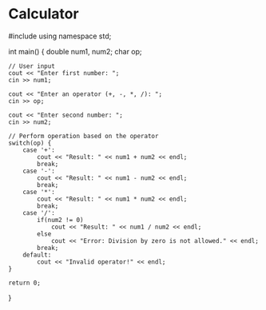 # Calculator
#include <iostream>
using namespace std;

int main() {
    double num1, num2;
    char op;

    // User input
    cout << "Enter first number: ";
    cin >> num1;

    cout << "Enter an operator (+, -, *, /): ";
    cin >> op;

    cout << "Enter second number: ";
    cin >> num2;

    // Perform operation based on the operator
    switch(op) {
        case '+':
            cout << "Result: " << num1 + num2 << endl;
            break;
        case '-':
            cout << "Result: " << num1 - num2 << endl;
            break;
        case '*':
            cout << "Result: " << num1 * num2 << endl;
            break;
        case '/':
            if(num2 != 0)
                cout << "Result: " << num1 / num2 << endl;
            else
                cout << "Error: Division by zero is not allowed." << endl;
            break;
        default:
            cout << "Invalid operator!" << endl;
    }

    return 0;
}
